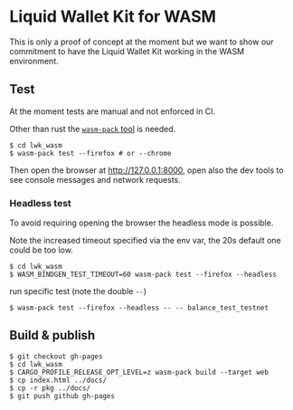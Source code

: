 
# Liquid Wallet Kit for WASM

This is only a proof of concept at the moment but we want to show our commitment to have the 
Liquid Wallet Kit working in the WASM environment.

## Test

At the moment tests are manual and not enforced in CI.

Other than rust the [`wasm-pack` tool](https://rustwasm.github.io/wasm-pack/installer/) is needed.

```shell
$ cd lwk_wasm
$ wasm-pack test --firefox # or --chrome
```

Then open the browser at http://127.0.0.1:8000, open also the dev tools to see console messages and
network requests.

### Headless test

To avoid requiring opening the browser the headless mode is possible.

Note the increased timeout specified via the env var, the 20s default one could be too low.

```
$ cd lwk_wasm
$ WASM_BINDGEN_TEST_TIMEOUT=60 wasm-pack test --firefox --headless
```

run specific test (note the double `--`)

```
$ wasm-pack test --firefox --headless -- -- balance_test_testnet
```

## Build & publish

```
$ git checkout gh-pages
$ cd lwk_wasm
$ CARGO_PROFILE_RELEASE_OPT_LEVEL=z wasm-pack build --target web
$ cp index.html ../docs/
$ cp -r pkg ../docs/
$ git push github gh-pages
```

